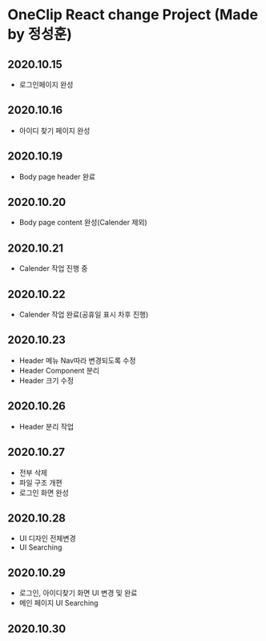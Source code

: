# OneClip React change Project (Made by 정성훈)

## 2020.10.15
- 로그인페이지 완성

## 2020.10.16
- 아이디 찾기 페이지 완성

## 2020.10.19
- Body page header 완료

## 2020.10.20
- Body page content 완성(Calender 제외)

## 2020.10.21
- Calender 작업 진행 중

## 2020.10.22
- Calender 작업 완료(공휴일 표시 차후 진행)

## 2020.10.23
- Header 메뉴 Nav따라 변경되도록 수정
- Header Component 분리
- Header 크기 수정

## 2020.10.26
- Header 분리 작업

## 2020.10.27
- 전부 삭제
- 파일 구조 개편
- 로그인 화면 완성

## 2020.10.28
- UI 디자인 전체변경
- UI Searching

## 2020.10.29
- 로그인, 아이디찾기 화면 UI 변경 및 완료
- 메인 페이지 UI Searching

## 2020.10.30
